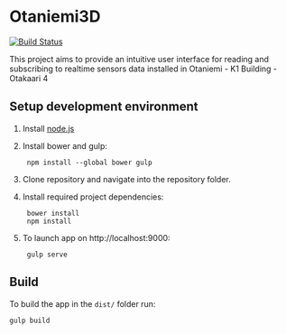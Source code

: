 Otaniemi3D
==============

[![Build Status](https://travis-ci.org/AaltoAsia/Otaniemi3D.svg?branch=master)](https://travis-ci.org/AaltoAsia/Otaniemi3D)

This project aims to provide an intuitive user interface for reading and subscribing to realtime sensors data installed in Otaniemi - K1 Building - Otakaari 4


Setup development environment
-----------------------------

1. Install [node.js](http://nodejs.org/)
2. Install bower and gulp:

        npm install --global bower gulp

3. Clone repository and navigate into the repository folder.
4. Install required project dependencies:

        bower install
        npm install

5. To launch app on http://localhost:9000:

        gulp serve


Build
-----------------------------
To build the app in the `dist/` folder run:

    gulp build
